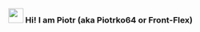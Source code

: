   ### <img src="https://media.giphy.com/media/hvRJCLFzcasrR4ia7z/giphy.gif" width="30px"> Hi! I am Piotr (aka Piotrko64 or Front-Flex)
